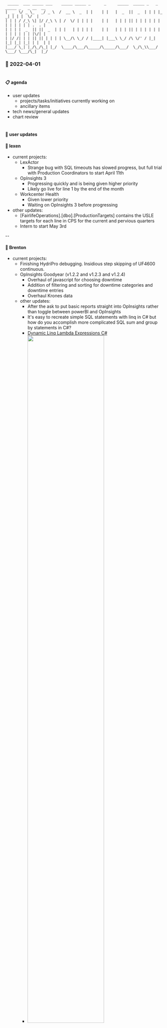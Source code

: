 ```
 _____  ___ _____ ___    _____ _____ _      _     _____  _____ _   _ _____ _   _ __  __
|  _  \/ _ \_   _/ _ \  /  __ \  _  | |    | |   |  _  ||  _  | | | |_   _| | | |  \/  |
| | | / /_\ \| |/ /_\ \ | /  \/ | | | |    | |   | | | || | | | | | | | | | | | | .  . |
| | | |  _  || ||  _  | | |   | | | | |    | |   | | | || | | | | | | | | | | | | |\/| |
| |/ /| | | || || | | | | \__/\ \_/ / |____| |___\ \_/ /\ \/' / |_| |_| |_| |_| | |  | |
|___/ \_| |_/\_/\_| |_/  \____/\___/\_____/\_____/\___/  \_/\_\\___/ \___/ \___/\_|  |_/

```

### **:date: 2022-04-01**

#

#### **:clipboard: agenda**
- user updates
    - projects/tasks/initiatives currently working on
    - ancillary items
- tech news/general updates
- chart review

#

#### **:raising_hand: user updates**


#### :duck: lexen
- current projects:
  - LexActor
    - Strange bug with SQL timeouts has slowed progress, but full trial with Production Coordinators to start April 11th
  - OpInsights 3
    - Progressing quickly and is being given higher priority
    - Likely go live for line 1 by the end of the month
  - Workcenter Health
    - Given lower priority
    - Waiting on OpInsights 3 before progressing
 - other updates:
   - [FairlifeOperations].[dbo].[ProductionTargets] contains the USLE targets for each line in CPS for the current and pervious quarters
   - Intern to start May 3rd

--

#### :beer: Brenton
- current projects:
  - Finishing HydriPro debugging. Insidious step skipping of UF4600 continuous.
  - OpInsights Goodyear (v1.2.2 and v1.2.3 and v1.2.4)
    - Overhaul of javascript for choosing downtime
    - Addition of filtering and sorting for downtime categories and downtime entries
    - Overhaul Krones data
  - other updates:
    - After the ask to put basic reports straight into OpInsights rather than toggle between powerBI and OpInsights
    - It's easy to recreate simple SQL statements with linq in C# but how do you accomplish more complicated SQL sum and group by statements in C#?
    - [Dynamic Linq Lambda Expressions C#](https://www.codemag.com/Article/1607041/Simplest-Thing-Possible-Dynamic-Lambda-Expressions)
    - <img src = 'https://user-images.githubusercontent.com/8723331/161309251-e2abbcc0-792c-4b65-b725-37ea535a96e9.png' height='75%' width = '75%'>

--

#### :cactus: conner
- current projects:
    - access to wire data :white_check_mark:
    - capacity modeling
    - downtime reporting
    - push to get transportation data
    - ft arm
- other updates:
    - almost done with archiver.py

--

#

#### **:newspaper: general news/updates**
- [Haphazard Organization Design Is Holding Companies Back From Growth](https://i0.wp.com/joshbersin.com/wp-content/uploads/2022/03/2022-03-12_07-59-33.png?w=700&ssl=1)
    - <img src = 'https://i0.wp.com/joshbersin.com/wp-content/uploads/2022/03/2022-03-12_07-59-33.png?w=700&ssl=1' height='65%' width = '65%'>
- [article - A Fundamental Guide to SQL Query Optimization](https://tvkoushik.medium.com/mastering-sql-query-optimization-622cc6addef2)
    - Prefer UNION ALL to UNION
    - Use TRUNCATE instead of DELETE to delete all rows in a table
        - The TRUNCATE statement removes all rows from a table by dropping the table and recreating a new table with the same name. This performs better than using DELETE, which performs multiple transactions to delete all rows.
    - Drop index before loading bulk data
        - Inserting thousands of rows into a table having an index slows down the ingestion of data.
    - Avoid too many subquery or CTE joins
        - A solution to this is to load the data or all the subqueries/CTE’s into intermediate/temp tables and then use those tables to do the join, as this doesn’t involve holding in memory and uses the pre-computed data available in disk via the intermediate/temp tables to compute the query.
            - This was something which helped me cut down the query execution time from 7+ hours to just 10 mins. That’s just ridiculous !!!!!
    - Use Same Datatype on JOIN and WHERE Clauses
    - Make sure your queries take advantage of INDEXING
    - Avoid correlated subqueries unless required
    - Use Equals Operator (=) instead of LIKE clause
        - ‘=’ and LIKE clauses are used to match rows having a particular value. The main difference between the two is that the LIKE operator is used for matching wildcards such as % to search for partial strings, whereas the equals operator “=” looks for exact matches.
            - If you have to choose between the two, always prefer the equals operator (“=”), as it makes use of indexed columns which makes it faster in searching through the value, but if the search requirement is about searching on a particular pattern then LIKE can be used.
    - Avoid concatenation of columns in WHERE clause
        - Avoid
            ~~~SQL
                SELECT
                         name
                        ,surname

                FROM
                        class

                WHERE
                        name || surname = ‘Alexmercer’

            ~~~
        - Prefer

            ~~~SQL
                SELECT
                         name
                        ,surname

                FROM
                        class

                WHERE
                        name = ‘Alex’
                        AND
                        surname = 'mercer'

            ~~~
    - Avoid SELECT DISTINCT for large tables
#

#### **:bar_chart: chart review **
- [Macron’s “Falklands effect”](https://blog.datawrapper.de/macron-french-election-falklands-war-effect/)
    - > conner : I like how they showed the results and then the average
- [Income and Wealth Inequality Over Time, in 50 countries](https://old.reddit.com/r/dataisbeautiful/comments/tnl9le/oc_income_and_wealth_inequality_over_time_in_50/)
    - <img src = 'https://i.redd.it/hbdmfle41jp81.jpg' height = '75%' width = '75%'>

- [​​From millionaires to Muslims, small subgroups of the population seem much larger to many Americans](https://today.yougov.com/topics/politics/articles-reports/2022/03/15/americans-misestimate-small-subgroups-population)
    - > "When people’s average perceptions of group sizes are compared to actual population estimates, an intriguing pattern emerges: Americans tend to vastly overestimate the size of minority groups."
- [“Vintage dataviz : magnifiques pages de treemaps dans l’Atlas statistique des Etats-Unis basé sur le recensement de 1870 (1874)”/ “Vintage dataviz: beautiful pages of treemaps in the Statistical Atlas of the United States based on the 1870 census (1874)”]()
    - <img src = 'https://blog.datawrapper.de/wp-content/uploads/2022/03/FO8ETFyWYAcGyt7-732x1024.jpeg' height = '75%' width = '75%'>

- [A State-By-State Look at 15 Months of Coronavirus in Prisons](https://www.themarshallproject.org/2020/05/01/a-state-by-state-look-at-coronavirus-in-prisons)
    - <img src = 'https://blog.datawrapper.de/wp-content/uploads/2022/03/image151-1-1150x816.png' height = '75%' width = '75%'>
    - conner || what do new deaths mean?

- [Corona-Zahlen in Deutschland; So viele Menschen wurden bereits geimpft](https://www.zeit.de/zustimmung?url=https%3A%2F%2Fwww.zeit.de%2Fwissen%2Faktuelle-corona-zahlen-karte-deutschland-landkreise)
    - <img src = 'https://blog.datawrapper.de/wp-content/uploads/2022/03/image71-1024x597.png' height = '75%' width = '75%'>

- [Reuters covid tracker](https://graphics.reuters.com/world-coronavirus-tracker-and-maps/)

- [ny times - Coronavirus in the U.S.: Latest Map and Case Count; Deaths Above Normal: The true toll of the pandemic in the U.S.](https://www.nytimes.com/interactive/2021/01/14/us/covid-19-death-toll.html)
    - <img src = 'https://blog.datawrapper.de/wp-content/uploads/2022/03/image115-1-960x855.png' height = '75%' width = '75%'>

- <img src = 'https://blog.datawrapper.de/wp-content/uploads/2022/03/image154-960x797.png' height = '75%' width = '75%'>
- <img src = 'https://blog.datawrapper.de/wp-content/uploads/2022/03/image60.png' height = '75%' width = '75%'>

#

##### :wave: :new_moon: [so long, farewell, auf wiedersehen, good night](https://www.youtube.com/watch?v=dQw4w9WgXcQ) :new_moon: :wave:

#
